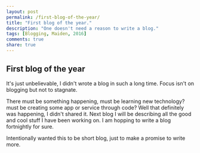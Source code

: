 ```yaml
---
layout: post
permalink: /first-blog-of-the-year/
title: "First blog of the year."
description: "One doesn't need a reason to write a blog."
tags: [Blogging, Maiden, 2016]
comments: true
share: true
---
```


## First blog of the year

It's just unbelievable, I didn't wrote a blog in such a long time. Focus isn't on blogging but not to stagnate.

There must be something happening, must be learning new technology? must be creating some app or service through code? Well that definitely was happening, I didn't shared it. Next blog I will be describing all the good and cool stuff I have been working on. I am hopping to write a blog fortnightly for sure.

Intentionally wanted this to be short blog, just to make a promise to write more.
